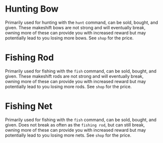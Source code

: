 # Hunting Bow
Primarily used for hunting with the `hunt` command, can be sold, bought, and given. These makeshift bows are not strong and will eventually break, owning more of these can provide you with increased reward but may potentially lead to you losing more bows. See `shop` for the price.

# Fishing Rod
Primarily used for fishing with the `fish` command, can be sold, bought, and given. These makeshift rods are not strong and will eventually break, owning more of these can provide you with increased reward but may potentially lead to you losing more rods. See `shop` for the price.

# Fishing Net
Primarily used for fishing with the `fish` command, can be sold, bought, and given. Does not break as often as the `fishing rod`, but can still break, owning more of these can provide you with increased reward but may potentially lead to you losing more nets. See `shop` for the price.

